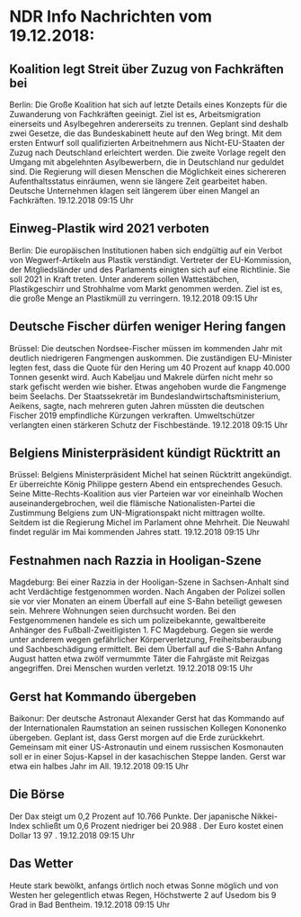 # NDR Info Nachrichten vom 19.12.2018:


## Koalition legt Streit über Zuzug von Fachkräften bei
Berlin: Die Große Koalition hat sich auf letzte Details eines Konzepts für die Zuwanderung von Fachkräften geeinigt. Ziel ist es, Arbeitsmigration einerseits und Asylbegehren andererseits zu trennen. Geplant sind deshalb zwei Gesetze, die das Bundeskabinett heute auf den Weg bringt. Mit dem ersten Entwurf soll qualifizierten Arbeitnehmern aus Nicht-EU-Staaten der Zuzug nach Deutschland erleichtert werden. Die zweite Vorlage regelt den Umgang mit abgelehnten Asylbewerbern, die in Deutschland nur geduldet sind. Die Regierung will diesen Menschen die Möglichkeit eines sichereren Aufenthaltsstatus einräumen, wenn sie längere Zeit gearbeitet haben. Deutsche Unternehmen klagen seit längerem über einen Mangel an Fachkräften. 19.12.2018 09:15 Uhr 

## Einweg-Plastik wird 2021 verboten
Berlin: Die europäischen Institutionen haben sich endgültig auf ein Verbot von Wegwerf-Artikeln aus Plastik verständigt. Vertreter der EU-Kommission, der Mitgliedsländer und des Parlaments einigten sich auf eine Richtlinie. Sie soll 2021 in Kraft treten. Unter anderem sollen Wattestäbchen, Plastikgeschirr und Strohhalme vom Markt genommen werden. Ziel ist es, die große Menge an Plastikmüll zu verringern. 19.12.2018 09:15 Uhr 

## Deutsche Fischer dürfen weniger Hering fangen
Brüssel: Die deutschen Nordsee-Fischer müssen im kommenden Jahr mit deutlich niedrigeren Fangmengen auskommen. Die zuständigen EU-Minister legten fest, dass die Quote für den Hering um 40 Prozent auf knapp 40.000 Tonnen gesenkt wird. Auch Kabeljau und Makrele dürfen nicht mehr so stark gefischt werden wie bisher. Etwas angehoben wurde die Fangmenge beim Seelachs. Der Staatssekretär im Bundeslandwirtschaftsministerium, Aeikens, sagte, nach mehreren guten Jahren müssten die deutschen Fischer 2019 empfindliche Kürzungen verkraften. Umweltschützer verlangten einen stärkeren Schutz der Fischbestände. 19.12.2018 09:15 Uhr 

## Belgiens Ministerpräsident kündigt Rücktritt an
Brüssel:	Belgiens Ministerpräsident Michel hat seinen Rücktritt angekündigt. Er überreichte König Philippe gestern Abend ein entsprechendes Gesuch. Seine Mitte-Rechts-Koalition aus vier Parteien war vor eineinhalb Wochen auseinandergebrochen, weil die flämische Nationalisten-Partei die Zustimmung Belgiens zum UN-Migrationspakt nicht mittragen wollte. Seitdem ist die Regierung Michel im Parlament ohne Mehrheit. Die Neuwahl findet regulär im Mai kommenden Jahres statt. 19.12.2018 09:15 Uhr 

## Festnahmen nach Razzia in Hooligan-Szene
Magdeburg: Bei einer Razzia in der Hooligan-Szene in Sachsen-Anhalt sind acht Verdächtige festgenommen worden. Nach Angaben der Polizei sollen sie vor vier Monaten an einem Überfall auf eine S-Bahn beteiligt gewesen sein. Mehrere Wohnungen seien durchsucht worden. Bei den Festgenommenen handele es sich um polizeibekannte, gewaltbereite Anhänger des Fußball-Zweitligisten 1. FC Magdeburg. Gegen sie werde unter anderem wegen gefährlicher Körperverletzung, Freiheitsberaubung und Sachbeschädigung ermittelt. Bei dem Überfall auf die S-Bahn Anfang August hatten etwa zwölf vermummte Täter die Fahrgäste mit Reizgas angegriffen. Drei Menschen wurden verletzt. 19.12.2018 09:15 Uhr 

## Gerst hat Kommando übergeben
Baikonur:	Der deutsche Astronaut Alexander Gerst hat das Kommando auf der Internationalen Raumstation an seinen russischen Kollegen Kononenko übergeben. Geplant ist, dass Gerst morgen auf die Erde zurückkehrt. Gemeinsam mit einer US-Astronautin und einem russischen Kosmonauten soll er in einer Sojus-Kapsel in der kasachischen Steppe landen. Gerst war etwa ein halbes Jahr im All. 19.12.2018 09:15 Uhr 

## Die Börse
Der Dax steigt um  0,2  Prozent auf  10.766  Punkte. Der japanische Nikkei-Index schließt um  0,6   Prozent niedriger bei  20.988 . Der Euro kostet einen Dollar  13 97 . 19.12.2018 09:15 Uhr 

## Das Wetter
Heute stark bewölkt, anfangs örtlich noch etwas Sonne möglich und von Westen her gelegentlich etwas  Regen, Höchstwerte 2 auf Usedom bis 9 Grad in Bad Bentheim. 19.12.2018 09:15 Uhr 
